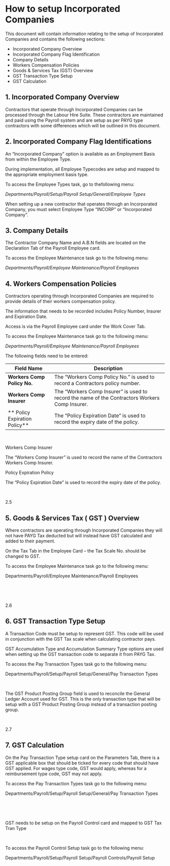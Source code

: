 # How to setup Incorporated Companies

This document will contain information relating to the setup of Incorporated Companies and contains the
following sections:

- Incorporated Company Overview
- Incorporated Company Flag Identification
- Company Details
- Workers Compensation Policies
- Goods & Services Tax (GST) Overview
- GST Transaction Type Setup
- GST Calculation 

## 1. Incorporated Company Overview

Contractors that operate through Incorporated
Companies can be processed through the Labour Hire Suite. These contractors are
maintained and paid using the Payroll system and are setup as per PAYG type
contractors with some differences which will be outlined in this document.

## 2. Incorporated Company Flag Identifications

An “Incorporated Company” option is available as an Employment Basis from within the Employee Type. 

During implementation, all Employee Typecodes are setup and mapped to the appropriate employment basis type. 

To access the Employee Types task, go to thefollowing menu:

*Departments/Payroll/Setup/Payroll Setup/General/Employee Types*

When setting up a new contractor that operates through an Incorporated Company, you must select Employee Type “INCORP” or “Incorporated Company”.
     
## 3. Company Details

The Contractor Company Name and A.B.N fields are located on the Declaration Tab of the Payroll Employee card.

To access the Employee Maintenance task go to the following menu: 

*Departments/Payroll/Employee Maintenance/Payroll Employees*
      
## 4. Workers Compensation Policies

Contractors operating through Incorporated Companies are required to provide details of their workers compensation policy.

The information that needs to be recorded
includes Policy Number, Insurer and Expiration Date.

Access is via the Payroll Employee card under the Work Cover Tab.

To access the Employee Maintenance task go to the following menu: 

*Departments/Payroll/Employee Maintenance/Payroll Employees*

The following fields need to be entered:

 |Field Name | Description
 |--------------------------------------------------------------- | --------------------------------------------------------------|
 |**Workers Comp Policy No.** |The “Workers Comp Policy No.” is used to  record a Contractors policy number.|
 |**Workers Comp Insurer** | The “Workers Comp Insurer” is used to record the name of the Contractors Workers Comp Insurer.|
|** Policy Expiration Policy**|The “Policy Expiration Date” is used to record the expiry date of the policy.|
 
 
 
  
  
  
  
  
  
 
 
  
  Workers Comp Insurer
  
  
  The “Workers Comp Insurer” is used to record
  the name of the Contractors Workers Comp Insurer.
  
 
 
  
  Policy Expiration
  Policy
  
  
  The “Policy Expiration Date” is used to
  record the expiry date of the policy.
  
 




 

2.5      
## 5. Goods & Services Tax ( GST ) Overview

Where contractors are operating through
Incorporated Companies they will not have PAYG Tax deducted but will instead
have GST calculated and added to their payment.

On the Tax
Tab in the Employee Card – the Tax Scale No. should be changed to GST.

To access the
Employee Maintenance task go to the following menu: 

Departments/Payroll/Employee Maintenance/Payroll
Employees

 



 

2.6      
## 6. GST Transaction Type Setup

A Transaction Code must be setup to represent
GST. This code will be used in conjunction with the GST Tax scale when
calculating contractor pays.

GST Accumulation Type and Accumulation
Summary Type options are used when setting up the GST transaction code to
separate it from PAYG Tax.

To access the Pay
Transaction Types task go to the following menu: 

Departments/Payroll/Setup/Payroll Setup/General/Pay
Transaction Types



 

The GST Product Posting Group field is used
to reconcile the General Ledger Account used for GST. This is the only
transaction type that will be setup with a GST Product Posting Group instead of
a transaction posting group.

 

2.7      
## 7. GST Calculation

On the Pay Transaction Type setup card on the
Parameters Tab, there is a GST applicable box that should be ticked for every
code that should have GST applied. For wages type code, GST would apply,
whereas for a reimbursement type code, GST may not apply.

To access the Pay
Transaction Types task go to the following menu: 

Departments/Payroll/Setup/Payroll Setup/General/Pay
Transaction Types



 

 

GST needs to be setup on the Payroll Control card and mapped
to GST Tax Tran Type

 

To access the Payroll
Control Setup task go to the following menu: 

Departments/Payroll/Setup/Payroll Setup/Payroll
Controls/Payroll Setup

 



